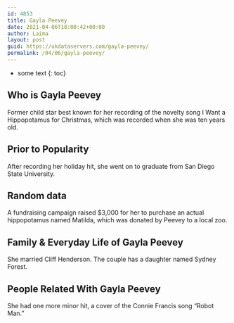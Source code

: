 ```yaml
---
id: 4853
title: Gayla Peevey
date: 2021-04-06T18:00:42+00:00
author: Laima
layout: post
guid: https://ukdataservers.com/gayla-peevey/
permalink: /04/06/gayla-peevey/
---
```


* some text
{: toc}


## Who is Gayla Peevey
                  
                  
                  
Former child star best known for her recording of the novelty song I Want a Hippopotamus for Christmas, which was recorded when she was ten years old.
                  
              
            
              
            
                
                
                
## Prior to Popularity
                  
                  
                  
After recording her holiday hit, she went on to graduate from San Diego State University.
                  
              
            
              
            
                
                
                
## Random data
                  
                  
                  
A fundraising campaign raised $3,000 for her to purchase an actual hippopotamus named Matilda, which was donated by Peevey to a local zoo.
                  
              
            
              
            
                
                
                
## Family & Everyday Life of Gayla Peevey
                  
                  
                  
She married Cliff Henderson. The couple has a daughter named Sydney Forest.
                  
              
            
              
            
                
                
                
## People Related With Gayla Peevey
                  
                  
                  
She had one more minor hit, a cover of the Connie Francis song &#8220;Robot Man.&#8221;
                  
              
            
              
            
                
              
            
              
              
            
            
              
            
          
          
          
